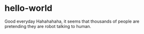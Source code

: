 # hello-world
Good everyday
Hahahahaha, it seems that thousands of people are pretending they are robot talking to human.
